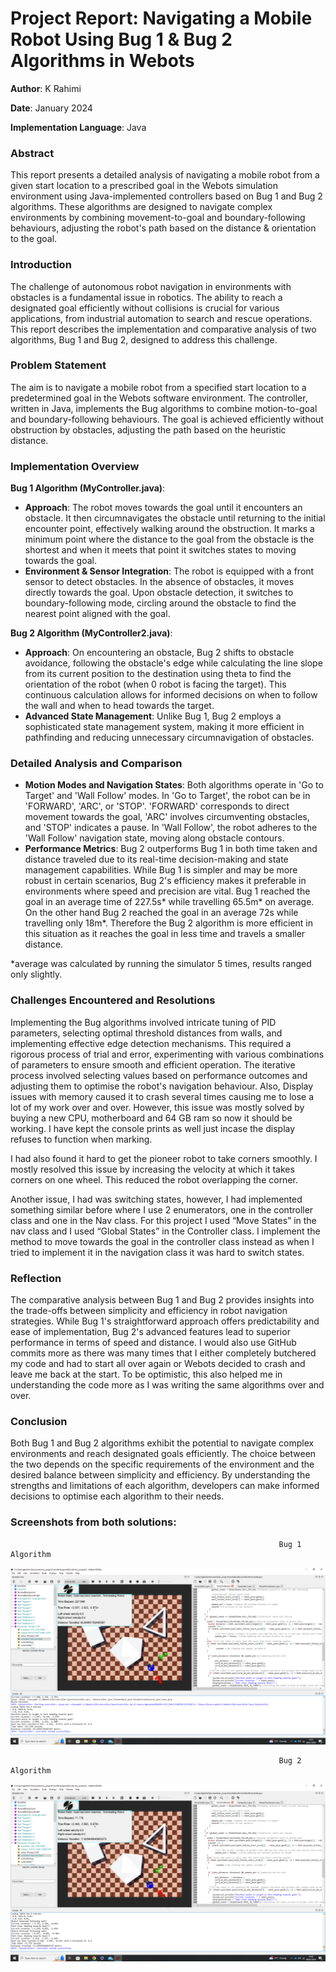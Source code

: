 # Project Report: Navigating a Mobile Robot Using Bug 1 & Bug 2 Algorithms in Webots

**Author**: K Rahimi 

**Date**: January 2024

**Implementation Language**: Java

### Abstract

This report presents a detailed analysis of navigating a mobile robot from a given start location to a prescribed goal in the Webots simulation environment using Java-implemented controllers based on Bug 1 and Bug 2 algorithms. These algorithms are designed to navigate complex environments by combining movement-to-goal and boundary-following behaviours, adjusting the robot's path based on the distance & orientation to the goal.

### Introduction

The challenge of autonomous robot navigation in environments with obstacles is a fundamental issue in robotics. The ability to reach a designated goal efficiently without collisions is crucial for various applications, from industrial automation to search and rescue operations. This report describes the implementation and comparative analysis of two algorithms, Bug 1 and Bug 2, designed to address this challenge.

### Problem Statement

The aim is to navigate a mobile robot from a specified start location to a predetermined goal in the Webots software environment. The controller, written in Java, implements the Bug algorithms to combine motion-to-goal and boundary-following behaviours. The goal is achieved efficiently without obstruction by obstacles, adjusting the path based on the heuristic distance.

### Implementation Overview

**Bug 1 Algorithm (MyController.java)**:

- **Approach**: The robot moves towards the goal until it encounters an obstacle. It then circumnavigates the obstacle until returning to the initial encounter point, effectively walking around the obstruction. It marks a minimum point where the distance to the goal from the obstacle is the shortest and when it meets that point it switches states to moving towards the goal.
- **Environment & Sensor Integration**: The robot is equipped with a front sensor to detect obstacles. In the absence of obstacles, it moves directly towards the goal. Upon obstacle detection, it switches to boundary-following mode, circling around the obstacle to find the nearest point aligned with the goal.

**Bug 2 Algorithm (MyController2.java)**:

- **Approach**: On encountering an obstacle, Bug 2 shifts to obstacle avoidance, following the obstacle's edge while calculating the line slope from its current position to the destination using theta to find the orientation of the robot (when 0 robot is facing the target). This continuous calculation allows for informed decisions on when to follow the wall and when to head towards the target.
- **Advanced State Management**: Unlike Bug 1, Bug 2 employs a sophisticated state management system, making it more efficient in pathfinding and reducing unnecessary circumnavigation of obstacles.

### Detailed Analysis and Comparison

- **Motion Modes and Navigation States**: Both algorithms operate in 'Go to Target' and 'Wall Follow' modes. In 'Go to Target', the robot can be in 'FORWARD', 'ARC', or 'STOP'. 'FORWARD' corresponds to direct movement towards the goal, 'ARC' involves circumventing obstacles, and 'STOP' indicates a pause. In 'Wall Follow', the robot adheres to the 'Wall Follow' navigation state, moving along obstacle contours.
- **Performance Metrics**: Bug 2 outperforms Bug 1 in both time taken and distance traveled due to its real-time decision-making and state management capabilities. While Bug 1 is simpler and may be more robust in certain scenarios, Bug 2's efficiency makes it preferable in environments where speed and precision are vital. Bug 1 reached the goal in an average time of 227.5s* while travelling 65.5m* on average. On the other hand Bug 2 reached the goal in an average 72s while travelling only 18m*. Therefore the Bug 2 algorithm is more efficient in this situation as it reaches the goal in less time and travels a smaller distance.

*average was calculated by running the simulator 5 times, results ranged only slightly.

### Challenges Encountered and Resolutions

Implementing the Bug algorithms involved intricate tuning of PID parameters, selecting optimal threshold distances from walls, and implementing effective edge detection mechanisms. This required a rigorous process of trial and error, experimenting with various combinations of parameters to ensure smooth and efficient operation. The iterative process involved selecting values based on performance outcomes and adjusting them to optimise the robot's navigation behaviour. Also, Display issues with memory caused it to crash several times causing me to lose a lot of my work over and over. However, this issue was mostly solved by buying a new CPU, motherboard and 64 GB ram so now it should be working. I have kept the console prints as well just incase the display refuses to function when marking.

I had also found it hard to get the pioneer robot to take corners smoothly. I mostly resolved this issue by increasing the velocity at which it takes corners on one wheel. This reduced the robot overlapping the corner.

Another issue, I had was switching states, however, I had implemented something similar before where I use 2 enumerators, one in the controller class and one in the Nav class. For this project I used “Move States” in the nav class and I used “Global States” in the Controller class. I  implement the method to move towards the goal in the controller class instead as when I tried to implement it in the navigation class it was hard to switch states.

### Reflection

The comparative analysis between Bug 1 and Bug 2 provides insights into the trade-offs between simplicity and efficiency in robot navigation strategies. While Bug 1's straightforward approach offers predictability and ease of implementation, Bug 2's advanced features lead to superior performance in terms of speed and distance. I would also use GitHub commits more as there was many times that I either completely butchered my code and had to start all over again or Webots decided to crash and leave me back at the start. To be optimistic, this also helped me in understanding the code more as I was writing the same algorithms over and over.

### Conclusion

Both Bug 1 and Bug 2 algorithms exhibit the potential to navigate complex environments and reach designated goals efficiently. The choice between the two depends on the specific requirements of the environment and the desired balance between simplicity and efficiency. By understanding the strengths and limitations of each algorithm, developers can make informed decisions to optimise each algorithm to their needs.

### Screenshots from both solutions:
                                                                Bug 1 Algorithm

![Untitled](Project%20Report%20Navigating%20a%20Mobile%20Robot%20Using%20Bug%201ffd9a5fe65b48c5b9e16520671d3156/Untitled.png)

                                                                Bug 2 Algorithm

![Untitled](Project%20Report%20Navigating%20a%20Mobile%20Robot%20Using%20Bug%201ffd9a5fe65b48c5b9e16520671d3156/Untitled%201.png)

